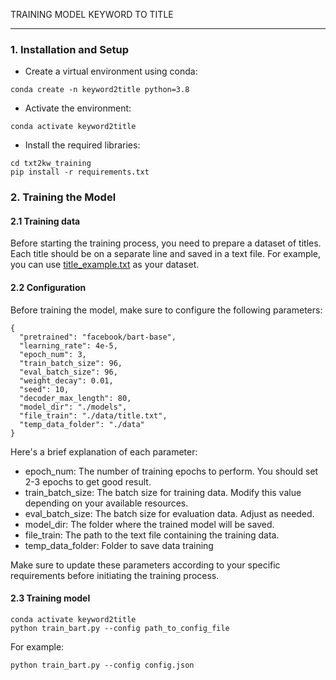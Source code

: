 TRAINING MODEL KEYWORD TO TITLE

---

### 1. Installation and Setup


* Create a virtual environment using conda:
```shell
conda create -n keyword2title python=3.8
```

* Activate the environment:
```shell
conda activate keyword2title
```

* Install the required libraries:
```shell
cd txt2kw_training
pip install -r requirements.txt
```

### 2. Training the Model

#### 2.1 Training data
Before starting the training process, you need to prepare a dataset of titles. Each title should be on a separate line and saved in a text file. For example, you can use [title_example.txt](title_example.txt) as your dataset.

#### 2.2 Configuration

Before training the model, make sure to configure the following parameters:


```shell
{
  "pretrained": "facebook/bart-base",
  "learning_rate": 4e-5,
  "epoch_num": 3,
  "train_batch_size": 96,
  "eval_batch_size": 96,
  "weight_decay": 0.01,
  "seed": 10,
  "decoder_max_length": 80,
  "model_dir": "./models",
  "file_train": "./data/title.txt",
  "temp_data_folder": "./data"
}
```

Here's a brief explanation of each parameter:

* epoch_num: The number of training epochs to perform. You should set 2-3 epochs to get good result.
* train_batch_size: The batch size for training data. Modify this value depending on your available resources.
* eval_batch_size: The batch size for evaluation data. Adjust as needed.
* model_dir: The folder where the trained model will be saved.
* file_train: The path to the text file containing the training data.
* temp_data_folder: Folder to save data training

Make sure to update these parameters according to your specific requirements before initiating the training process.

#### 2.3 Training model

```shell
conda activate keyword2title
python train_bart.py --config path_to_config_file
```

For example:
```shell
python train_bart.py --config config.json
```
